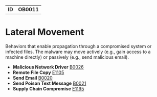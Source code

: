 |||
|---|---|
|**ID**|**OB0011**|


# Lateral Movement
Behaviors that enable propagation through a compromised system or infected files. The malware may move actively (e.g., gain access to a machine directly) or passively (e.g., send malicious email).

* **Malicious Network Driver** [B0026](../persistence/malicious-network-drv.md)
* **Remote File Copy** [E1105](../command-and-control/remote-file-copy.md)
* **Send Email** [B0020](../execution/send-email.md)
* **Send Poison Text Message** [B0021](../execution/send-poison-text-msg.md)
* **Supply Chain Compromise** [E1195](../lateral-movement/supply-chain-compromise.md)

